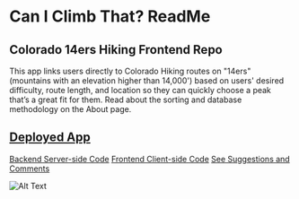 <h1>Can I Climb That? ReadMe</h1>
<h2>Colorado 14ers Hiking Frontend Repo</h2> 

This app links users directly to Colorado Hiking routes on "14ers" (mountains with an elevation higher than 14,000') based on users' desired difficulty, route length, and location so they can quickly choose a peak that’s a great fit for them. Read about the sorting and database methodology on the About page.

<h2><a href="https://colorado-14ers-search.firebaseapp.com/">Deployed App</a></h2>

<a href="https://github.com/BryanLong14/Colorado-14ers-backend">Backend Server-side Code</a>
<a href="https://github.com/BryanLong14/Colorado-14ers-Frontend">Frontend Client-side Code</a>
<a href="https://peaceful-crag-92814.herokuapp.com/suggestions">See Suggestions and Comments</a> 

![Alt Text](https://github.com/BryanLong14/Colorado-14ers-Frontend/blob/master/Assets/gif.gif)
